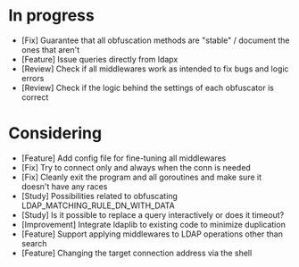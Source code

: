 # In progress

* [Fix] Guarantee that all obfuscation methods are "stable" / document the ones that aren't
* [Feature] Issue queries directly from ldapx
* [Review] Check if all middlewares work as intended to fix bugs and logic errors
* [Review] Check if the logic behind the settings of each obfuscator is correct

# Considering

* [Feature] Add config file for fine-tuning all middlewares
* [Fix] Try to connect only and always when the conn is needed
* [Fix] Cleanly exit the program and all goroutines and make sure it doesn't have any races
* [Study] Possibilities related to obfuscating LDAP_MATCHING_RULE_DN_WITH_DATA
* [Study] Is it possible to replace a query interactively or does it timeout?
* [Improvement] Integrate ldaplib to existing code to minimize duplication
* [Feature] Support applying middlewares to LDAP operations other than search
* [Feature] Changing the target connection address via the shell